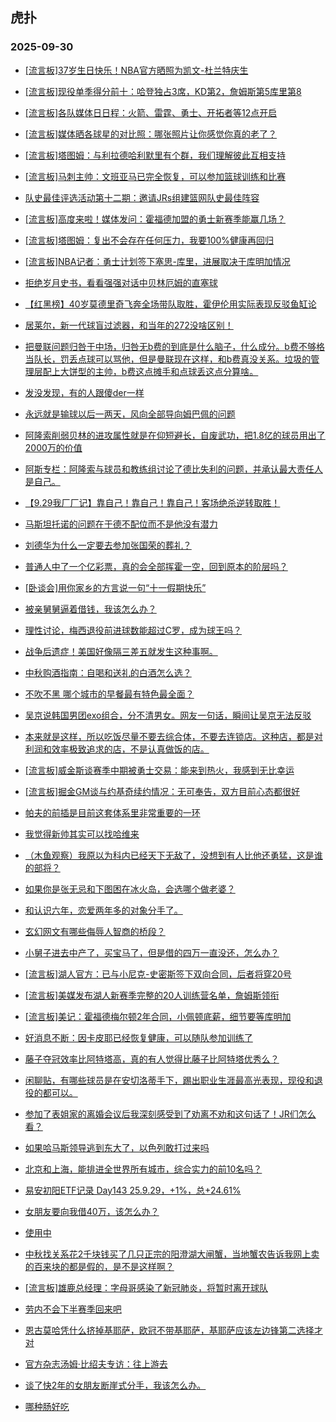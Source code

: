 ## 虎扑 
### 2025-09-30

+ [[流言板]37岁生日快乐！NBA官方晒照为凯文-杜兰特庆生](https://bbs.hupu.com/634995042.html)

+ [[流言板]现役单季得分前十：哈登独占3席，KD第2，詹姆斯第5库里第8](https://bbs.hupu.com/634994466.html)

+ [[流言板]各队媒体日日程：火箭、雷霆、勇士、开拓者等12点开启](https://bbs.hupu.com/634995961.html)

+ [[流言板]媒体晒各球星的对比照：哪张照片让你感觉你真的老了？](https://bbs.hupu.com/634995055.html)

+ [[流言板]塔图姆：与利拉德哈利默里有个群，我们理解彼此互相支持](https://bbs.hupu.com/634996964.html)

+ [[流言板]马刺主帅：文班亚马已完全恢复，可以参加篮球训练和比赛](https://bbs.hupu.com/634996633.html)

+ [队史最佳评选活动第十二期：邀请JRs组建篮网队史最佳阵容](https://bbs.hupu.com/634994853.html)

+ [[流言板]高度来啦！媒体发问：霍福德加盟的勇士新赛季能赢几场？](https://bbs.hupu.com/634994544.html)

+ [[流言板]塔图姆：复出不会存在任何压力，我要100%健康再回归](https://bbs.hupu.com/634996904.html)

+ [[流言板]NBA记者：勇士计划签下塞思-库里，进展取决于库明加情况](https://bbs.hupu.com/634996115.html)

+ [拒绝岁月史书，看看强强对话中贝林厄姆的直塞球](https://bbs.hupu.com/634996247.html)

+ [【红黑榜】40岁莫德里奇飞奔全场带队取胜，霍伊伦用实际表现反驳鱼缸论](https://bbs.hupu.com/634992822.html)

+ [居莱尔，新一代球盲过滤器，和当年的272没啥区别！](https://bbs.hupu.com/634991047.html)

+ [把曼联问题归咎于中场，归咎无b费的到底是什么脑子，什么成分。b费不够格当队长，罚丢点球可以骂他，但是曼联现在这样，和b费真没关系。垃圾的管理层配上大饼型的主帅，b费这点摊手和点球丢这点分算啥。](https://bbs.hupu.com/634991885.html)

+ [发没发现，有的人跟傻der一样](https://bbs.hupu.com/634991778.html)

+ [永远就是输球以后一两天，风向全部导向姆巴佩的问题](https://bbs.hupu.com/634991887.html)

+ [阿隆索削弱贝林的进攻属性就是在仰短避长，自废武功，把1.8亿的球员用出了2000万的价值](https://bbs.hupu.com/634992974.html)

+ [阿斯专栏：阿隆索与球员和教练组讨论了德比失利的问题，并承认最大责任人是自己。](https://bbs.hupu.com/634993016.html)

+ [【9.29我厂厂记】靠自己！靠自己！靠自己！客场绝杀逆转取胜！](https://bbs.hupu.com/634991020.html)

+ [马斯坦托诺的问题在于德不配位而不是他没有潜力](https://bbs.hupu.com/634991731.html)

+ [刘德华为什么一定要去参加张国荣的葬礼？](https://bbs.hupu.com/634994197.html)

+ [普通人中了一个亿彩票，真的会全部挥霍一空，回到原本的阶层吗？](https://bbs.hupu.com/634994526.html)

+ [[卧谈会]用你家乡的方言说一句“十一假期快乐”](https://bbs.hupu.com/634995217.html)

+ [被亲舅舅逼着借钱，我该怎么办？](https://bbs.hupu.com/634994032.html)

+ [理性讨论，梅西退役前进球数能超过C罗，成为球王吗？](https://bbs.hupu.com/634994848.html)

+ [战争后遗症！美国好像隔三差五就发生这种事啊。](https://bbs.hupu.com/634994518.html)

+ [中秋购酒指南：自喝和送礼的白酒怎么选？](https://bbs.hupu.com/634994207.html)

+ [不吹不黑 哪个城市的早餐最有特色最全面？](https://bbs.hupu.com/634994785.html)

+ [吴京说韩国男团exo组合，分不清男女。网友一句话，瞬间让吴京无法反驳](https://bbs.hupu.com/634995091.html)

+ [本来就是这样，所以吃饭尽量不要去综合体，不要去连锁店。这种店，都是对利润和效率极致追求的店，不是认真做饭的店。](https://bbs.hupu.com/634996032.html)

+ [[流言板]威金斯谈赛季中期被勇士交易：能来到热火，我感到无比幸运](https://bbs.hupu.com/634996923.html)

+ [[流言板]掘金GM谈与约基奇续约情况：无可奉告，双方目前心态都很好](https://bbs.hupu.com/634997384.html)

+ [帕夫的前插是目前这套体系里非常重要的一环](https://bbs.hupu.com/634991752.html)

+ [我觉得新帅其实可以找哈维来](https://bbs.hupu.com/634994004.html)

+ [（木鱼观察）我原以为科内已经天下无敌了，没想到有人比他还勇猛，这是谁的部将？](https://bbs.hupu.com/634993429.html)

+ [如果你是张无忌和下图困在冰火岛，会选哪个做老婆？](https://bbs.hupu.com/634995523.html)

+ [和认识六年，恋爱两年多的对象分手了。](https://bbs.hupu.com/634994825.html)

+ [玄幻网文有哪些侮辱人智商的桥段？](https://bbs.hupu.com/634994931.html)

+ [小舅子进去中产了，买宝马了，但是借的四万一直没还，怎么办？](https://bbs.hupu.com/634994704.html)

+ [[流言板]湖人官方：已与小尼克-史密斯签下双向合同，后者将穿20号](https://bbs.hupu.com/634997868.html)

+ [[流言板]美媒发布湖人新赛季完整的20人训练营名单，詹姆斯领衔](https://bbs.hupu.com/634996645.html)

+ [[流言板]美记：霍福德梅尔顿2年合同，小佩顿底薪，细节要等库明加](https://bbs.hupu.com/634997214.html)

+ [好消息不断：因卡皮耶已经恢复健康，可以随队参加训练了](https://bbs.hupu.com/634994834.html)

+ [藤子夺冠效率比阿特塔高，真的有人觉得比藤子比阿特塔优秀么？](https://bbs.hupu.com/634992022.html)

+ [闲聊贴，有哪些球员是在安切洛蒂手下，踢出职业生涯最高光表现，现役和退役的都可以。](https://bbs.hupu.com/634993638.html)

+ [参加了表姐家的离婚会议后我深刻感受到了劝离不劝和这句话了！JR们怎么看？](https://bbs.hupu.com/634996855.html)

+ [如果哈马斯领导逃到东大了，以色列敢打过来吗](https://bbs.hupu.com/634996740.html)

+ [北京和上海，能排进全世界所有城市，综合实力的前10名吗？](https://bbs.hupu.com/634996516.html)

+ [易安初阳ETF记录 Day143 25.9.29，+1%，总+24.61%](https://bbs.hupu.com/634995830.html)

+ [女朋友要向我借40万，该怎么办？](https://bbs.hupu.com/634996727.html)

+ [使用中](https://bbs.hupu.com/634995827.html)

+ [中秋找关系花2千块钱买了几只正宗的阳澄湖大闸蟹，当地蟹农告诉我网上卖的百来块的都是假的，是不是这样啊？](https://bbs.hupu.com/634996433.html)

+ [[流言板]雄鹿总经理：字母哥感染了新冠肺炎，将暂时离开球队](https://bbs.hupu.com/634997806.html)

+ [劳内不会下半赛季回来吧](https://bbs.hupu.com/634994060.html)

+ [恩古莫哈凭什么挤掉基耶萨，欧冠不带基耶萨，基耶萨应该左边锋第二选择才对](https://bbs.hupu.com/634996630.html)

+ [官方杂志汤姆·比绍夫专访：往上游去](https://bbs.hupu.com/634994957.html)

+ [谈了快2年的女朋友断崖式分手，我该怎么办。](https://bbs.hupu.com/634998405.html)

+ [哪种肠好吃](https://bbs.hupu.com/634996937.html)

